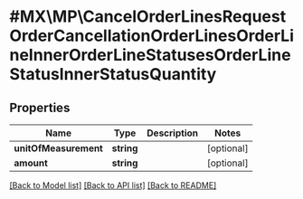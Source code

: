 # #MX\MP\CancelOrderLinesRequestOrderCancellationOrderLinesOrderLineInnerOrderLineStatusesOrderLineStatusInnerStatusQuantity

## Properties

Name | Type | Description | Notes
------------ | ------------- | ------------- | -------------
**unitOfMeasurement** | **string** |  | [optional]
**amount** | **string** |  | [optional]


[[Back to Model list]](../) [[Back to API list]](../../Api/MX/MP) [[Back to README]](../../README.md)
